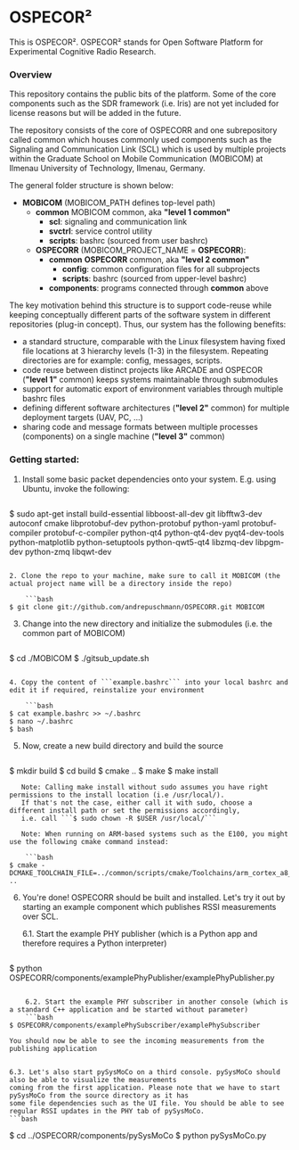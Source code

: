# OSPECOR²

This is OSPECOR². OSPECOR² stands for Open Software Platform for Experimental Cognitive Radio Research.

### Overview

This repository contains the public bits of the platform. Some of the core components such as the SDR framework (i.e. Iris) are not yet included for license reasons but will be added in the future.

The repository consists of the core of OSPECORR and one subrepository called common which houses commonly used components such as the Signaling and Communication Link (SCL) which is used by multiple projects within the Graduate School on Mobile Communication (MOBICOM) at Ilmenau University of Technology, Ilmenau, Germany.

The general folder structure is shown below:

* __MOBICOM__ (MOBICOM_PATH defines top-level path)
    * __common__ MOBICOM common, aka __"level 1 common"__
        * __scl__: signaling and communication link
        * __svctrl__: service control utility
        * __scripts__: bashrc (sourced from user bashrc)
    * __OSPECORR__ (MOBICOM_PROJECT_NAME = __OSPECORR__):
        * __common__ __OSPECORR__ common, aka __"level 2 common"__
            * __config__: common configuration files for all subprojects
            * __scripts__: bashrc (sourced from upper-level bashrc)
        * __components__: programs connected through __common__ above

The key motivation behind this structure is to support code-reuse while keeping conceptually different parts of the software system in different repositories (plug-in concept).
Thus, our system has the following benefits:

* a standard structure, comparable with the Linux filesystem having fixed file locations at 3 hierarchy levels (1-3) in the filesystem. Repeating directories are for example: config, messages, scripts.
* code reuse between distinct projects like ARCADE and OSPECOR (__"level 1"__ common) keeps systems maintainable through submodules
* support for automatic export of environment variables through multiple bashrc files
* defining different software architectures (__"level 2"__ common) for multiple deployment targets (UAV, PC, ...)
* sharing code and message formats between multiple processes (components) on a single machine (__"level 3"__ common)


### Getting started:

1. Install some basic packet dependencies onto your system. E.g. using Ubuntu, invoke the following:

   ```bash
$ sudo apt-get install build-essential libboost-all-dev git libfftw3-dev autoconf cmake libprotobuf-dev python-protobuf python-yaml protobuf-compiler protobuf-c-compiler python-qt4 python-qt4-dev pyqt4-dev-tools python-matplotlib python-setuptools python-qwt5-qt4 libzmq-dev libpgm-dev python-zmq libqwt-dev
```   

2. Clone the repo to your machine, make sure to call it MOBICOM (the actual project name will be a directory inside the repo)

    ```bash
$ git clone git://github.com/andrepuschmann/OSPECORR.git MOBICOM
```
3. Change into the new directory and initialize the submodules (i.e. the common part of MOBICOM)
   
    ```bash
$ cd ./MOBICOM
$ ./gitsub_update.sh
```
    
4. Copy the content of ```example.bashrc``` into your local bashrc and edit it if required, reinstalize your environment

    ```bash
$ cat example.bashrc >> ~/.bashrc
$ nano ~/.bashrc
$ bash
```

5. Now, create a new build directory and build the source

    ```bash
$ mkdir build
$ cd build
$ cmake ..
$ make
$ make install
```
   Note: Calling make install without sudo assumes you have right permissions to the install location (i.e /usr/local/). 
   If that's not the case, either call it with sudo, choose a different install path or set the permissions accordingly,
   i.e. call ```$ sudo chown -R $USER /usr/local/```
   
   Note: When running on ARM-based systems such as the E100, you might use the following cmake command instead:

    ```bash
$ cmake -DCMAKE_TOOLCHAIN_FILE=../common/scripts/cmake/Toolchains/arm_cortex_a8_native.cmake ..
```    

6. You're done! OSPECORR should be built and installed. Let's try it out by starting an example component which publishes
RSSI measurements over SCL.

    6.1. Start the example PHY publisher (which is a Python app and therefore requires a Python interpreter)
    ```bash
$ python OSPECORR/components/examplePhyPublisher/examplePhyPublisher.py
```

    6.2. Start the example PHY subscriber in another console (which is a standard C++ application and be started without parameter)
    ```bash
$ OSPECORR/components/examplePhySubscriber/examplePhySubscriber
```
    You should now be able to see the incoming measurements from the publishing application
    
    
    6.3. Let's also start pySysMoCo on a third console. pySysMoCo should also be able to visualize the measurements
    coming from the first application. Please note that we have to start pySysMoCo from the source directory as it has
    some file dependencies such as the UI file. You should be able to see regular RSSI updates in the PHY tab of pySysMoCo.
    ```bash
$ cd ../OSPECORR/components/pySysMoCo
$ python pySysMoCo.py
```